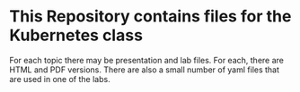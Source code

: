 # This Repository contains files for the Kubernetes class

For each topic there may be presentation and lab files. For each, there are HTML and PDF versions.  There are also a small number of yaml files that are used in one of the labs.